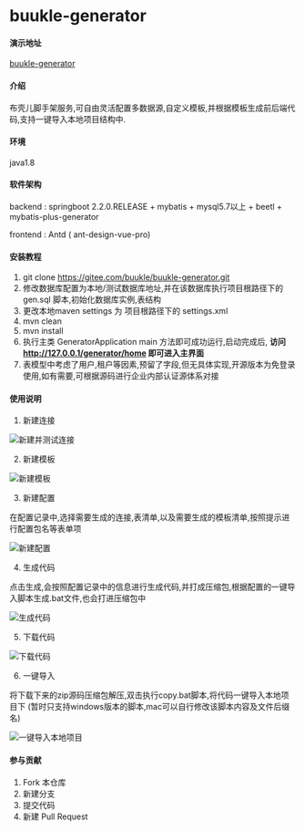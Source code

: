 # buukle-generator

#### 演示地址 
[buukle-generator](http://generator.buukle.top/buukle-generator/index.html)

#### 介绍

布壳儿脚手架服务,可自由灵活配置多数据源,自定义模板,并根据模板生成前后端代码,支持一键导入本地项目结构中.

#### 环境

java1.8

#### 软件架构

backend : springboot 2.2.0.RELEASE + mybatis + mysql5.7以上 + beetl + mybatis-plus-generator

frontend :  Antd ( ant-design-vue-pro) 

#### 安装教程

1.  git clone https://gitee.com/buukle/buukle-generator.git
2.  修改数据库配置为本地/测试数据库地址,并在该数据库执行项目根路径下的 gen.sql 脚本,初始化数据库实例,表结构
3.  更改本地maven settings 为 项目根路径下的 settings.xml
4.  mvn clean
5.  mvn install
6.  执行主类 GeneratorApplication main 方法即可成功运行,启动完成后, **访问 http://127.0.0.1/generator/home 即可进入主界面** 
7.  表模型中考虑了用户,租户等因素,预留了字段,但无具体实现,开源版本为免登录使用,如有需要,可根据源码进行企业内部认证源体系对接

#### 使用说明

1.  新建连接

![新建并测试连接](https://images.gitee.com/uploads/images/2021/0722/132942_310d8d77_1694096.png "微信截图_20210722132925.png")
    
2.  新建模板

![新建模板](https://images.gitee.com/uploads/images/2021/0722/133030_29f709eb_1694096.png "屏幕截图.png")
    
3.  新建配置

在配置记录中,选择需要生成的连接,表清单,以及需要生成的模板清单,按照提示进行配置包名等表单项
    
![新建配置](https://images.gitee.com/uploads/images/2021/0722/133142_2a0cb7a7_1694096.png "屏幕截图.png")

4.  生成代码

点击生成,会按照配置记录中的信息进行生成代码,并打成压缩包,根据配置的一键导入脚本生成.bat文件,也会打进压缩包中
    
![生成代码](https://images.gitee.com/uploads/images/2021/0722/133232_fba3b423_1694096.png "屏幕截图.png")

5.  下载代码

![下载代码](https://images.gitee.com/uploads/images/2021/0722/133514_c7abed9d_1694096.png "屏幕截图.png")

6.  一键导入

将下载下来的zip源码压缩包解压,双击执行copy.bat脚本,将代码一键导入本地项目下 (暂时只支持windows版本的脚本,mac可以自行修改该脚本内容及文件后缀名)
    
![一键导入本地项目](https://images.gitee.com/uploads/images/2021/0722/133634_91a14bb3_1694096.png "屏幕截图.png")

#### 参与贡献

1.  Fork 本仓库
2.  新建分支
3.  提交代码
4.  新建 Pull Request

